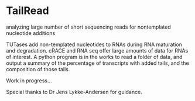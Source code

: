 # TailRead
analyzing large number of short sequencing reads for nontemplated nucleotide additions

TUTases add non-templated nucleotides to RNAs during RNA maturation and degradation. cRACE and RNA seq offer large amounts of data for RNAs of interest. A python program is in the works to read a folder of data, and output a summary of the percentage of transcripts with added tails, and the composition of those tails.

Work in progress...

Special thanks to Dr Jens Lykke-Andersen for guidance.
